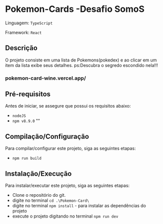 # Pokemon-Cards -Desafio SomoS

Linguagem: `TypeScript`

Framework: `React`

## Descrição

O projeto consiste em uma lista de Pokemons(pokedex) e ao clicar em um item da lista exibe seus detalhes. 
ps:Descubra o segredo escondido nela!!!

### pokemon-card-wine.vercel.app/

## Pré-requisitos

Antes de iniciar, se assegure que possui os requisitos abaixo:

- `nodeJS` 
- `npm v8.9.0`
""
## Compilação/Configuração

Para compilar/configurar este projeto, siga as seguintes etapas:

- `npm run build`


## Instalação/Execução

Para instalar/executar este projeto, siga as seguintes etapas:

- Clone o repositório do git.
- digite no terminal `cd .\Pokemon-Card\`
- digite no terminal `npm install` - para instalar as dependências do projeto
- execute o projeto digitando no terminal `npm run dev`

